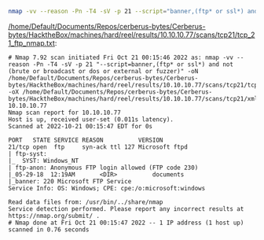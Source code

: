 ```bash
nmap -vv --reason -Pn -T4 -sV -p 21 --script="banner,(ftp* or ssl*) and not (brute or broadcast or dos or external or fuzzer)" -oN "/home/Default/Documents/Repos/cerberus-bytes/Cerberus-bytes/HacktheBox/machines/hard/reel/results/10.10.10.77/scans/tcp21/tcp_21_ftp_nmap.txt" -oX "/home/Default/Documents/Repos/cerberus-bytes/Cerberus-bytes/HacktheBox/machines/hard/reel/results/10.10.10.77/scans/tcp21/xml/tcp_21_ftp_nmap.xml" 10.10.10.77
```

[/home/Default/Documents/Repos/cerberus-bytes/Cerberus-bytes/HacktheBox/machines/hard/reel/results/10.10.10.77/scans/tcp21/tcp_21_ftp_nmap.txt](file:///home/Default/Documents/Repos/cerberus-bytes/Cerberus-bytes/HacktheBox/machines/hard/reel/results/10.10.10.77/scans/tcp21/tcp_21_ftp_nmap.txt):

```
# Nmap 7.92 scan initiated Fri Oct 21 00:15:46 2022 as: nmap -vv --reason -Pn -T4 -sV -p 21 "--script=banner,(ftp* or ssl*) and not (brute or broadcast or dos or external or fuzzer)" -oN /home/Default/Documents/Repos/cerberus-bytes/Cerberus-bytes/HacktheBox/machines/hard/reel/results/10.10.10.77/scans/tcp21/tcp_21_ftp_nmap.txt -oX /home/Default/Documents/Repos/cerberus-bytes/Cerberus-bytes/HacktheBox/machines/hard/reel/results/10.10.10.77/scans/tcp21/xml/tcp_21_ftp_nmap.xml 10.10.10.77
Nmap scan report for 10.10.10.77
Host is up, received user-set (0.011s latency).
Scanned at 2022-10-21 00:15:47 EDT for 0s

PORT   STATE SERVICE REASON          VERSION
21/tcp open  ftp     syn-ack ttl 127 Microsoft ftpd
| ftp-syst: 
|_  SYST: Windows_NT
| ftp-anon: Anonymous FTP login allowed (FTP code 230)
|_05-29-18  12:19AM       <DIR>          documents
|_banner: 220 Microsoft FTP Service
Service Info: OS: Windows; CPE: cpe:/o:microsoft:windows

Read data files from: /usr/bin/../share/nmap
Service detection performed. Please report any incorrect results at https://nmap.org/submit/ .
# Nmap done at Fri Oct 21 00:15:47 2022 -- 1 IP address (1 host up) scanned in 0.76 seconds

```

